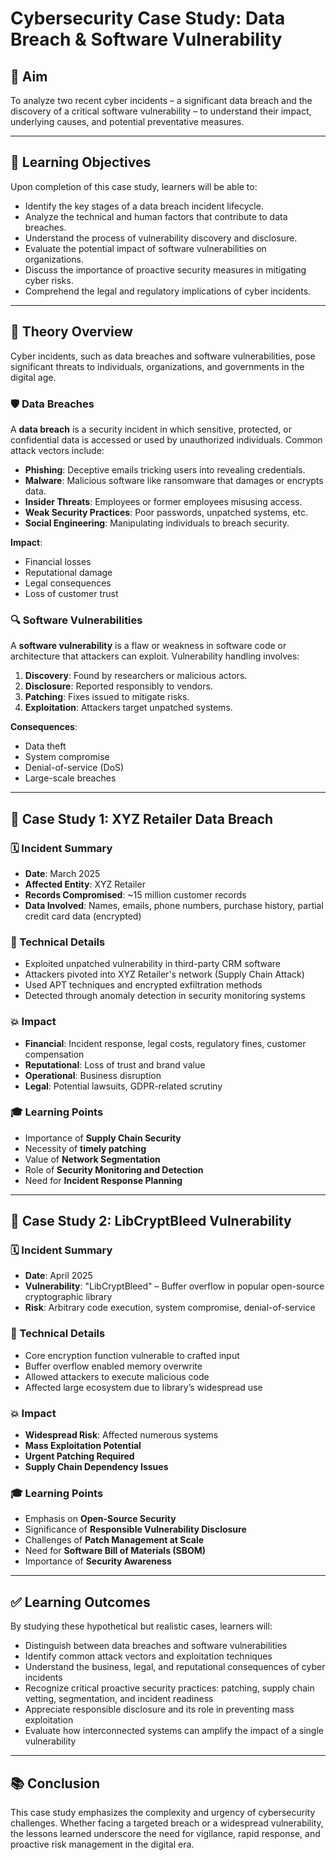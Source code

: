 # Cybersecurity Case Study: Data Breach & Software Vulnerability

## 📌 Aim

To analyze two recent cyber incidents – a significant data breach and the discovery of a critical software vulnerability – to understand their impact, underlying causes, and potential preventative measures.

---

## 🎯 Learning Objectives

Upon completion of this case study, learners will be able to:

- Identify the key stages of a data breach incident lifecycle.
- Analyze the technical and human factors that contribute to data breaches.
- Understand the process of vulnerability discovery and disclosure.
- Evaluate the potential impact of software vulnerabilities on organizations.
- Discuss the importance of proactive security measures in mitigating cyber risks.
- Comprehend the legal and regulatory implications of cyber incidents.

---

## 📘 Theory Overview

Cyber incidents, such as data breaches and software vulnerabilities, pose significant threats to individuals, organizations, and governments in the digital age.

### 🛡️ Data Breaches

A **data breach** is a security incident in which sensitive, protected, or confidential data is accessed or used by unauthorized individuals. Common attack vectors include:

- **Phishing**: Deceptive emails tricking users into revealing credentials.
- **Malware**: Malicious software like ransomware that damages or encrypts data.
- **Insider Threats**: Employees or former employees misusing access.
- **Weak Security Practices**: Poor passwords, unpatched systems, etc.
- **Social Engineering**: Manipulating individuals to breach security.

**Impact**:
- Financial losses
- Reputational damage
- Legal consequences
- Loss of customer trust

### 🔍 Software Vulnerabilities

A **software vulnerability** is a flaw or weakness in software code or architecture that attackers can exploit. Vulnerability handling involves:

1. **Discovery**: Found by researchers or malicious actors.
2. **Disclosure**: Reported responsibly to vendors.
3. **Patching**: Fixes issued to mitigate risks.
4. **Exploitation**: Attackers target unpatched systems.

**Consequences**:
- Data theft
- System compromise
- Denial-of-service (DoS)
- Large-scale breaches

---

## 🧪 Case Study 1: XYZ Retailer Data Breach

### 🗓️ Incident Summary

- **Date**: March 2025  
- **Affected Entity**: XYZ Retailer  
- **Records Compromised**: ~15 million customer records  
- **Data Involved**: Names, emails, phone numbers, purchase history, partial credit card data (encrypted)

### 🔧 Technical Details

- Exploited unpatched vulnerability in third-party CRM software
- Attackers pivoted into XYZ Retailer's network (Supply Chain Attack)
- Used APT techniques and encrypted exfiltration methods
- Detected through anomaly detection in security monitoring systems

### 💥 Impact

- **Financial**: Incident response, legal costs, regulatory fines, customer compensation
- **Reputational**: Loss of trust and brand value
- **Operational**: Business disruption
- **Legal**: Potential lawsuits, GDPR-related scrutiny

### 🎓 Learning Points

- Importance of **Supply Chain Security**
- Necessity of **timely patching**
- Value of **Network Segmentation**
- Role of **Security Monitoring and Detection**
- Need for **Incident Response Planning**

---

## 🧪 Case Study 2: LibCryptBleed Vulnerability

### 🗓️ Incident Summary

- **Date**: April 2025  
- **Vulnerability**: "LibCryptBleed" – Buffer overflow in popular open-source cryptographic library  
- **Risk**: Arbitrary code execution, system compromise, denial-of-service

### 🔧 Technical Details

- Core encryption function vulnerable to crafted input
- Buffer overflow enabled memory overwrite
- Allowed attackers to execute malicious code
- Affected large ecosystem due to library’s widespread use

### 💥 Impact

- **Widespread Risk**: Affected numerous systems
- **Mass Exploitation Potential**
- **Urgent Patching Required**
- **Supply Chain Dependency Issues**

### 🎓 Learning Points

- Emphasis on **Open-Source Security**
- Significance of **Responsible Vulnerability Disclosure**
- Challenges of **Patch Management at Scale**
- Need for **Software Bill of Materials (SBOM)**
- Importance of **Security Awareness**

---

## ✅ Learning Outcomes

By studying these hypothetical but realistic cases, learners will:

- Distinguish between data breaches and software vulnerabilities
- Identify common attack vectors and exploitation techniques
- Understand the business, legal, and reputational consequences of cyber incidents
- Recognize critical proactive security practices: patching, supply chain vetting, segmentation, and incident readiness
- Appreciate responsible disclosure and its role in preventing mass exploitation
- Evaluate how interconnected systems can amplify the impact of a single vulnerability

---

## 📚 Conclusion

This case study emphasizes the complexity and urgency of cybersecurity challenges. Whether facing a targeted breach or a widespread vulnerability, the lessons learned underscore the need for vigilance, rapid response, and proactive risk management in the digital era.

